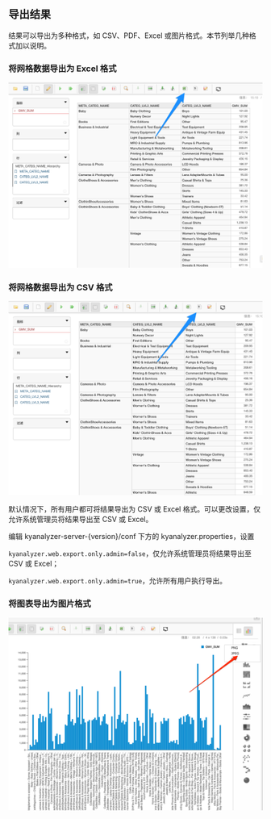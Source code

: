 ## 导出结果

结果可以导出为多种格式，如 CSV、PDF、Excel 或图片格式。本节列举几种格式加以说明。

### 将网格数据导出为 Excel 格式
![导出为 Excel 格式](images/export_to_excel_cn.png)

### 将网格数据导出为 CSV 格式
![导出为 CSV 格式](images/export_to_csv_cn.png)

默认情况下，所有用户都可将结果导出为 CSV 或 Excel 格式。可以更改设置，仅允许系统管理员将结果导出至 CSV 或 Excel。

编辑 kyanalyzer-server-{version}/conf 下方的 kyanalyzer.properties，设置

`kyanalyzer.web.export.only.admin=false`，仅允许系统管理员将结果导出至 CSV 或 Excel；

`kyanalyzer.web.export.only.admin=true`，允许所有用户执行导出。

### 将图表导出为图片格式
![导出为图片格式](images/export_image.png)
